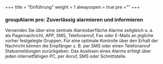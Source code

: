 +++
title = "Einführung"
weight = 1
alwaysopen = true
pre ="<i class='fa fa-home'></i>"
+++

### groupAlarm pro: Zuverlässig alarmieren und informieren

Versenden Sie über eine zentrale Alarmoberfläche Alarme zeitgleich u. a. als Pagernachricht, APP, SMS, Telefonanruf, Fax oder E-Mails an jegliche vorher festgelegte Gruppen.
Für eine optimale Kontrolle über den Erhalt der Nachricht können die Empfänger z. B. per SMS oder einen Telefonanruf Statusmeldungen zurückgeben. 
Das Auslösen eines Alarms erfolgt über jeden internetfähigen PC, per Anruf, SMS oder Schnittstelle.




